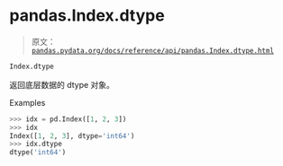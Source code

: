 # pandas.Index.dtype

> 原文：[`pandas.pydata.org/docs/reference/api/pandas.Index.dtype.html`](https://pandas.pydata.org/docs/reference/api/pandas.Index.dtype.html)

```py
Index.dtype
```

返回底层数据的 dtype 对象。

Examples

```py
>>> idx = pd.Index([1, 2, 3])
>>> idx
Index([1, 2, 3], dtype='int64')
>>> idx.dtype
dtype('int64') 
```
